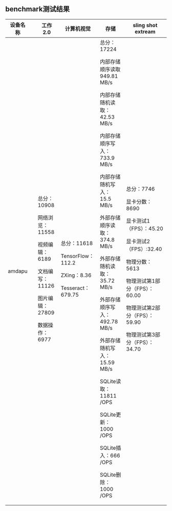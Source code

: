 ## benchmark测试结果
<p>

|设备名称||工作2.0|计算机视觉|存储|sling shot extream|
|-----|-----|-----|-----|-----|-----|
|amdapu||总分：10908<p>网络浏览：11558<p>视频编辑：6189<p>文档编写：11126<p>图片编辑：27809<p>数据操作：6977|总分：11618<p>TensorFlow：112.2<p>ZXing：8.36<p>Tesseract：679.75|总分：17224<p>内部存储顺序读取949.81 MB/s<p>内部存储随机读取：42.53 MB/s<p>内部存储顺序写入：733.9 MB/s<p>内部存储随机写入：15.5 MB/s<p>外部存储顺序读取：374.8 MB/s<p>外部存储随机读取：35.72 MB/s<p>外部存储顺序写入：492.78 MB/s<p>外部存储随机写入：15.59 MB/s<p>SQLite读取：11811 /OPS<p>SQLite更新：1000 /OPS<p>SQLite插入：666 /OPS<p>SQLite删除：1000 /OPS|总分：7746<p>显卡分数：8690<p>显卡测试1（FPS）：45.20<p>显卡测试2（FPS）:32.40<p>物理分数：5613<p>物理测试第1部分（FPS）：60.00<p>物理测试第2部分（FPS）：59.90<p>物理测试第3部分（FPS）：34.70|
